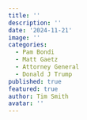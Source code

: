 ```yaml
---
title: ''
description: ''
date: '2024-11-21'
image: ''
categories:
  - Pam Bondi
  - Matt Gaetz
  - Attorney General
  - Donald J Trump
published: true
featured: true
author: Tim Smith
avatar: ''
---
```


<script>
  import { ExternalLink, Image } from '../lib';
</script>

## 

<Image
  src=''
  alt=''
/>

